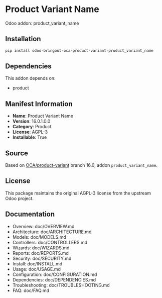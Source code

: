 # Product Variant Name

Odoo addon: product_variant_name

## Installation

```bash
pip install odoo-bringout-oca-product-variant-product_variant_name
```

## Dependencies

This addon depends on:
- product

## Manifest Information

- **Name**: Product Variant Name
- **Version**: 16.0.1.0.0
- **Category**: Product
- **License**: AGPL-3
- **Installable**: True

## Source

Based on [OCA/product-variant](https://github.com/OCA/product-variant) branch 16.0, addon `product_variant_name`.

## License

This package maintains the original AGPL-3 license from the upstream Odoo project.

## Documentation

- Overview: doc/OVERVIEW.md
- Architecture: doc/ARCHITECTURE.md
- Models: doc/MODELS.md
- Controllers: doc/CONTROLLERS.md
- Wizards: doc/WIZARDS.md
- Reports: doc/REPORTS.md
- Security: doc/SECURITY.md
- Install: doc/INSTALL.md
- Usage: doc/USAGE.md
- Configuration: doc/CONFIGURATION.md
- Dependencies: doc/DEPENDENCIES.md
- Troubleshooting: doc/TROUBLESHOOTING.md
- FAQ: doc/FAQ.md
